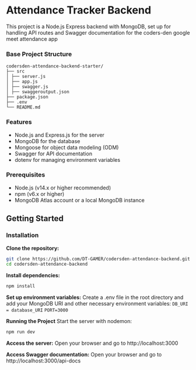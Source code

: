 # Attendance Tracker Backend

This project is a Node.js Express backend with MongoDB, set up for handling API routes and Swagger documentation for the coders-den google meet attendance app

### Base Project Structure

<!-- ![project folder structure](image.png) -->

```
codersden-attendance-backend-starter/
├── src
│ ├── server.js
│ ├── app.js
│ ├── swagger.js
│ ├── swaggeroutput.json
├── package.json
├── .env
└── README.md
```

### Features

- Node.js and Express.js for the server
- MongoDB for the database
- Mongoose for object data modeling (ODM)
- Swagger for API documentation
- dotenv for managing environment variables

### Prerequisites

- Node.js (v14.x or higher recommended)
- npm (v6.x or higher)
- MongoDB Atlas account or a local MongoDB instance

## Getting Started

### Installation

**Clone the repository:**

```bash
git clone https://github.com/DT-GAMER/codersden-attendance-backend.git
cd codersden-attendance-backend
```

**Install dependencies:**

```bash
npm install
```

**Set up environment variables:**
Create a .env file in the root directory and add your MongoDB URI and other necessary environment variables:
`DB_URI = database_URI`
`PORT=3000`

**Running the Project**
Start the server with nodemon:

```bash
npm run dev
```

**Access the server:**
Open your browser and go to http://localhost:3000

**Access Swagger documentation:**
Open your browser and go to http://localhost:3000/api-docs
